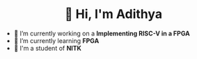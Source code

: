 <h1 align="center">👋 Hi, I'm Adithya</h1>

- 🔭 I’m currently working on a **Implementing RISC-V in a FPGA**
- 🌱 I’m currently learning **FPGA**
- 🏢 I'm a student of **NITK**

<!--
**Adithya1435/Adithya1435** is a ✨ _special_ ✨ repository because its `README.md` (this file) appears on your GitHub profile.

Here are some ideas to get you started:

- 🔭 I’m currently working on ...
- 🌱 I’m currently learning ...
- 👯 I’m looking to collaborate on ...
- 🤔 I’m looking for help with ...
- 💬 Ask me about ...
- 📫 How to reach me: ...
- 😄 Pronouns: ...
- ⚡ Fun fact: ...
-->
